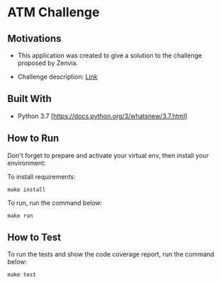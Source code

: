 # ATM Challenge

## Motivations

- This application was created to give a solution to the challenge proposed by Zenvia.

- Challenge description: [Link](http://dojopuzzles.com/problemas/exibe/caixa-eletronico/)

## Built With

- Python 3.7 [https://docs.python.org/3/whatsnew/3.7.html]

## How to Run

Don't forget to prepare and activate your virtual env, then install your environment:

To install requirements:

```
make install
```

To run, run the command below:

```
make run
```

## How to **Test**

To run the tests and show the code coverage report, run the command below:

```
make test
```
